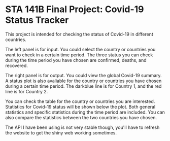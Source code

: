 # STA 141B Final Project: Covid-19 Status Tracker

This project is intended for checking the status of Covid-19 in different countries.

The left panel is for input. You could select the country or countries you want to check in a certain time period. The three status you can check during the time period you have chosen are confirmed, deaths, and recovered.

The right panel is for output. You could view the global Covid-19 summary. A status plot is also avaliable for the country or countries you have chosen during a certain time period. The darkblue line is for Country 1, and the red line is for Country 2.

You can check the table for the country or countries you are interested. Statistics for Covid-19 status will be shown below the plot. Both general statistics and specific statistics during the time period are included. You can also compare the statistics between the two countries you have chosen.

The API I have been using is not very stable though, you'll have to refresh the website to get the shiny web working sometimes.
